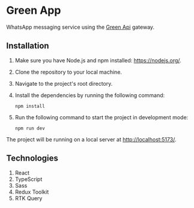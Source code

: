 # Green App

WhatsApp messaging service using the [Green Api](https://green-api.com/) gateway.

## Installation

1. Make sure you have Node.js and npm installed: <https://nodejs.org/>.
2. Clone the repository to your local machine.
3. Navigate to the project's root directory.
4. Install the dependencies by running the following command:

   `npm install`
5. Run the following command to start the project in development mode:

   `npm run dev`

The project will be running on a local server at <http://localhost:5173/>.

## Technologies

1. React
2. TypeScript
3. Sass
4. Redux Toolkit
5. RTK Query
